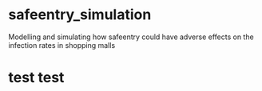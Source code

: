 # safeentry_simulation
Modelling and simulating how safeentry could have adverse effects on the infection rates in shopping malls

# test test